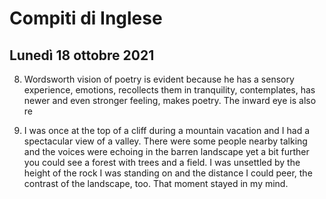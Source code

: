 # Compiti di Inglese
## Lunedì 18 ottobre 2021

8. Wordsworth vision of poetry is evident because he has a sensory experience, emotions, recollects them in tranquility, contemplates, has newer and even stronger feeling, makes poetry.
The inward eye is also re

10. I was once at the top of a cliff during a mountain vacation and I had a spectacular view of a valley.
 There were some people nearby talking and the voices were echoing in the barren landscape yet a bit further you could see a forest with trees and a field.
I was unsettled by the height of the rock I was standing on and the distance I could peer, the contrast of the landscape, too.
That moment stayed in my mind.
<!--stackedit_data:
eyJoaXN0b3J5IjpbMTQyNDY2MzU3NiwtMTg4MDM3NDgwMV19
-->
